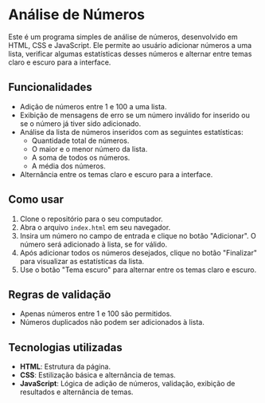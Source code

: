 # Análise de Números

Este é um programa simples de análise de números, desenvolvido em HTML, CSS e JavaScript. Ele permite ao usuário adicionar números a uma lista, verificar algumas estatísticas desses números e alternar entre temas claro e escuro para a interface.

## Funcionalidades

- Adição de números entre 1 e 100 a uma lista.
- Exibição de mensagens de erro se um número inválido for inserido ou se o número já tiver sido adicionado.
- Análise da lista de números inseridos com as seguintes estatísticas:
  - Quantidade total de números.
  - O maior e o menor número da lista.
  - A soma de todos os números.
  - A média dos números.
- Alternância entre os temas claro e escuro para a interface.

## Como usar

1. Clone o repositório para o seu computador.
2. Abra o arquivo `index.html` em seu navegador.
3. Insira um número no campo de entrada e clique no botão "Adicionar". O número será adicionado à lista, se for válido.
4. Após adicionar todos os números desejados, clique no botão "Finalizar" para visualizar as estatísticas da lista.
5. Use o botão "Tema escuro" para alternar entre os temas claro e escuro.

## Regras de validação

- Apenas números entre 1 e 100 são permitidos.
- Números duplicados não podem ser adicionados à lista.

## Tecnologias utilizadas

- **HTML**: Estrutura da página.
- **CSS**: Estilização básica e alternância de temas.
- **JavaScript**: Lógica de adição de números, validação, exibição de resultados e alternância de temas.



